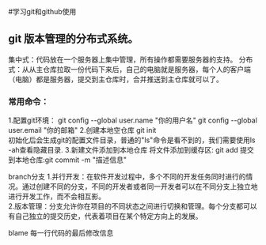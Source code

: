 #学习git和github使用
## git 版本管理的分布式系统。  
集中式：代码放在一个服务器上集中管理，所有操作都需要服务器的支持。
分布式：从从主仓库拉取一份代码下来后，自己的电脑就是服务器，每个人的客户端（电脑）都是服务器，提交到主仓库时，合并推送到主仓库就可以了。
###  常用命令：
1.配置git环境：
    git config --global user.name "你的用户名"
    git config --global user.email "你的邮箱"
2.创建本地空仓库
    git init    
    初始化后会生成git的配置文件目录，普通的"ls"命令是看不到的，我们需要使用ls -ah查看隐藏目录.
3.新建文件添加到本地仓库
    将文件添加到缓存区: git add 
    提交到本地仓库:git commit -m "描述信息"
    

    
branch分支
  1.并行开发：在软件开发过程中，多个不同的开发任务同时进行的情况。通过创建不同的分支，不同的开发者或者同一开发者可以在不同分支上独立地进行开发工作，而不会相互影。  
  2.版本管理：分支允许你在项目的不同状态之间进行切换和管理。每个分支都可以有自己独立的提交历史，代表着项目在某个特定方向上的发展。  

blame 
每一行代码的最后修改信息
